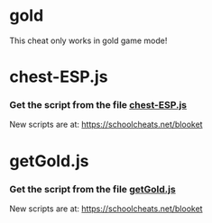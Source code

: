 # gold

This cheat only works in gold game mode!

# chest-ESP.js

### Get the script from the file [chest-ESP.js](https://raw.githubusercontent.com/glixzzy/blooket-hack/main/gold/chest-ESP.js)

New scripts are at:
https://schoolcheats.net/blooket

# getGold.js

### Get the script from the file [getGold.js](https://raw.githubusercontent.com/glixzzy/blooket-hack/main/gold/getGold.js)

New scripts are at:
https://schoolcheats.net/blooket
